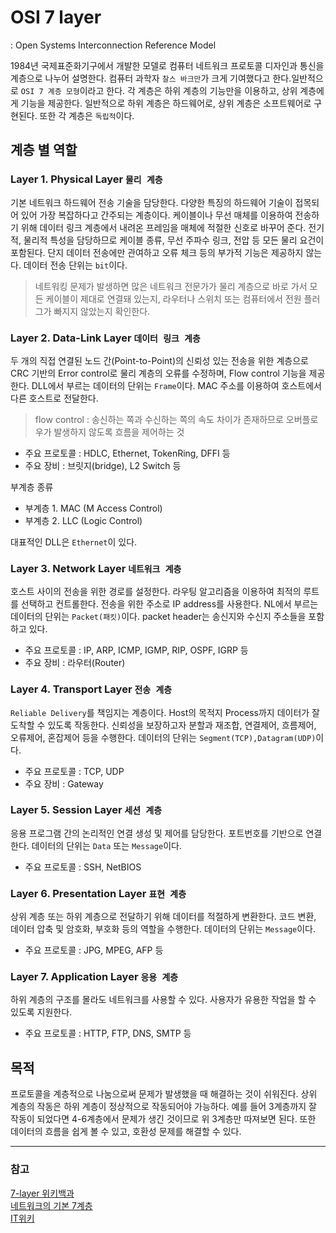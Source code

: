 # OSI 7 layer
: Open Systems Interconnection Reference Model

1984년 국제표준화기구에서 개발한 모델로 컴퓨터 네트워크 프로토콜 디자인과 통신을 계층으로 나누어 설명한다. 컴퓨터 과학자 `찰스 바크만`가 크게 기여했다고 한다.일반적으로 `OSI 7 계층 모형`이라고 한다. 각 계층은 하위 계층의 기능만을 이용하고, 상위 계층에게 기능을 제공한다. 일반적으로 하위 계층은 하드웨어로, 상위 계층은 소프트웨어로 구현된다. 또한 각 계층은 `독립적`이다.

## 계층 별 역할
### Layer 1. Physical Layer `물리 계층`
기본 네트워크 하드웨어 전송 기술을 담당한다. 다양한 특징의 하드웨어 기술이 접목되어 있어 가장 복잡하다고 간주되는 계층이다. 케이블이나 무선 매체를 이용하여 전송하기 위해 데이터 링크 계층에서 내려온 프레임을 매체에 적절한 신호로 바꾸어 준다. 전기적, 물리적 특성을 담당하므로 케이블 종류, 무선 주파수 링크, 전압 등 모든 물리 요건이 포함된다. 단지 데이터 전송에만 관여하고 오류 체크 등의 부가적 기능은 제공하지 않는다. 데이터 전송 단위는 `bit`이다.

  
> 네트워킹 문제가 발생하면 많은 네트워크 전문가가 물리 계층으로 바로 가서 모든 케이블이 제대로 연결돼 있는지, 라우터나 스위치 또는 컴퓨터에서 전원 플러그가 빠지지 않았는지 확인한다.

  
### Layer 2. Data-Link Layer `데이터 링크 계층`
두 개의 직접 연결된 노드 간(Point-to-Point)의 신뢰성 있는 전송을 위한 계층으로 CRC 기반의 Error control로 물리 계층의 오류를 수정하며, Flow control 기능을 제공한다. DLL에서 부르는 데이터의 단위는 `Frame`이다. MAC 주소를 이용하여 호스트에서 다른 호스트로 전달한다.

> flow control : 송신하는 쪽과 수신하는 쪽의 속도 차이가 존재하므로 오버플로우가 발생하지 않도록 흐름을 제어하는 것

- 주요 프로토콜 : HDLC, Ethernet, TokenRing, DFFI 등
- 주요 장비 : 브릿지(bridge), L2 Switch 등

  
부계층 종류
- 부계층 1. MAC (M Access Control)
- 부계층 2. LLC (Logic Control)
  
대표적인 DLL은 `Ethernet`이 있다.

### Layer 3. Network Layer `네트워크 계층`
호스트 사이의 전송을 위한 경로를 설정한다. 라우팅 알고리즘을 이용하여 최적의 루트를 선택하고 컨트롤한다. 전송을 위한 주소로 IP address를 사용한다. NL에서 부르는 데이터의 단위는 `Packet(패킷)`이다. packet header는 송신지와 수신지 주소들을 포함하고 있다.

- 주요 프로토콜 : IP, ARP, ICMP, IGMP, RIP, OSPF, IGRP 등
- 주요 장비 : 라우터(Router)


### Layer 4. Transport Layer `전송 계층`
`Reliable Delivery`를 책임지는 계층이다. Host의 목적지 Process까지 데이터가 잘 도착할 수 있도록 작동한다. 신뢰성을 보장하고자 분할과 재조합, 연결제어, 흐름제어, 오류제어, 혼잡제어 등을 수행한다. 데이터의 단위는 `Segment(TCP),Datagram(UDP)`이다.

- 주요 프로토콜 : TCP, UDP
- 주요 장비 : Gateway

### Layer 5. Session Layer `세션 계층`
응용 프로그램 간의 논리적인 연결 생성 및 제어를 담당한다. 포트번호를 기반으로 연결한다. 데이터의 단위는 `Data` 또는 `Message`이다.

- 주요 프로토콜 : SSH, NetBIOS

### Layer 6. Presentation Layer `표현 계층`
상위 계층 또는 하위 계층으로 전달하기 위해 데이터를 적절하게 변환한다. 코드 변환, 데이터 압축 및 암호화, 부호화 등의 역할을 수행한다. 데이터의 단위는 `Message`이다.

- 주요 프로토콜 : JPG, MPEG, AFP 등

### Layer 7. Application Layer `응용 계층`
하위 계층의 구조를 몰라도 네트워크를 사용할 수 있다. 사용자가 유용한 작업을 할 수 있도록 지원한다.

- 주요 프로토콜 : HTTP, FTP, DNS, SMTP 등

## 목적
프로토콜을 계층적으로 나눔으로써 문제가 발생했을 때 해결하는 것이 쉬워진다. 상위 계층의 작동은 하위 계층이 정상적으로 작동되어야 가능하다. 예를 들어 3계층까지 잘 작동이 되었다면 4-6계층에서 문제가 생긴 것이므로 위 3계층만 따져보면 된다. 또한 데이터의 흐름을 쉽게 볼 수 있고, 호환성 문제를 해결할 수 있다.

---
### 참고
[7-layer 위키백과](https://ko.wikipedia.org/wiki/OSI_%EB%AA%A8%ED%98%95)<br>
[네트워크의 기본 7계층](http://www.ciokorea.com/news/36536)<br>
[IT위키](http://itwiki.kr/w/OSI_7%EA%B3%84%EC%B8%B5)